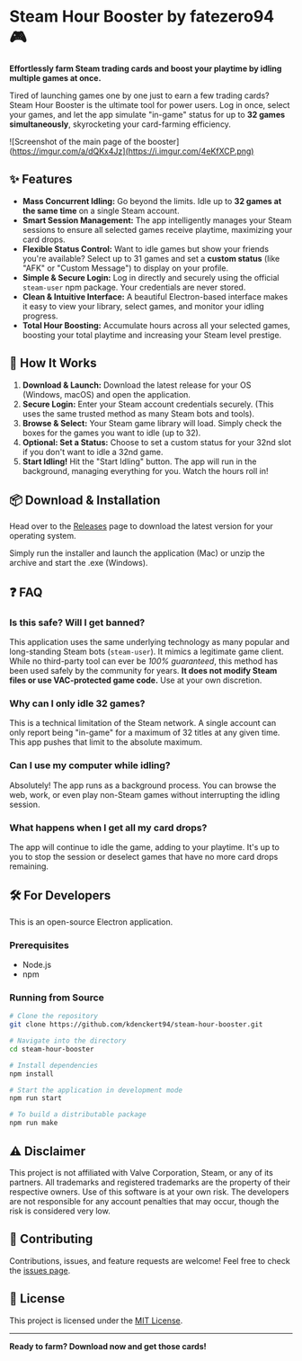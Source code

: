 # Steam Hour Booster by fatezero94 🎮

**Effortlessly farm Steam trading cards and boost your playtime by idling multiple games at once.**

Tired of launching games one by one just to earn a few trading cards? Steam Hour Booster is the ultimate tool for power users. Log in once, select your games, and let the app simulate "in-game" status for up to **32 games simultaneously**, skyrocketing your card-farming efficiency.

![Screenshot of the main page of the booster](https://imgur.com/a/dQKx4Jz](https://i.imgur.com/4eKfXCP.png)

## ✨ Features

*   **Mass Concurrent Idling:** Go beyond the limits. Idle up to **32 games at the same time** on a single Steam account.
*   **Smart Session Management:** The app intelligently manages your Steam sessions to ensure all selected games receive playtime, maximizing your card drops.
*   **Flexible Status Control:** Want to idle games but show your friends you're available? Select up to 31 games and set a **custom status** (like "AFK" or "Custom Message") to display on your profile.
*   **Simple & Secure Login:** Log in directly and securely using the official `steam-user` npm package. Your credentials are never stored.
*   **Clean & Intuitive Interface:** A beautiful Electron-based interface makes it easy to view your library, select games, and monitor your idling progress.
*   **Total Hour Boosting:** Accumulate hours across all your selected games, boosting your total playtime and increasing your Steam level prestige.

## 🚀 How It Works

1.  **Download & Launch:** Download the latest release for your OS (Windows, macOS) and open the application.
2.  **Secure Login:** Enter your Steam account credentials securely. (This uses the same trusted method as many Steam bots and tools).
3.  **Browse & Select:** Your Steam game library will load. Simply check the boxes for the games you want to idle (up to 32).
4.  **Optional: Set a Status:** Choose to set a custom status for your 32nd slot if you don't want to idle a 32nd game.
5.  **Start Idling!** Hit the "Start Idling" button. The app will run in the background, managing everything for you. Watch the hours roll in!

## 📦 Download & Installation

Head over to the [Releases](https://github.com/kdenckert94/steam-hour-booster/releases) page to download the latest version for your operating system.

Simply run the installer and launch the application (Mac) or unzip the archive and start the .exe (Windows).

## ❓ FAQ

### Is this safe? Will I get banned?

This application uses the same underlying technology as many popular and long-standing Steam bots (`steam-user`). It mimics a legitimate game client. While no third-party tool can ever be *100% guaranteed*, this method has been used safely by the community for years. **It does not modify Steam files or use VAC-protected game code.** Use at your own discretion.

### Why can I only idle 32 games?

This is a technical limitation of the Steam network. A single account can only report being "in-game" for a maximum of 32 titles at any given time. This app pushes that limit to the absolute maximum.

### Can I use my computer while idling?

Absolutely! The app runs as a background process. You can browse the web, work, or even play non-Steam games without interrupting the idling session.

### What happens when I get all my card drops?

The app will continue to idle the game, adding to your playtime. It's up to you to stop the session or deselect games that have no more card drops remaining.

## 🛠 For Developers

This is an open-source Electron application.

### Prerequisites
*   Node.js
*   npm

### Running from Source

```bash
# Clone the repository
git clone https://github.com/kdenckert94/steam-hour-booster.git

# Navigate into the directory
cd steam-hour-booster

# Install dependencies
npm install

# Start the application in development mode
npm run start

# To build a distributable package
npm run make
```

## ⚠️ Disclaimer

This project is not affiliated with Valve Corporation, Steam, or any of its partners. All trademarks and registered trademarks are the property of their respective owners. Use of this software is at your own risk. The developers are not responsible for any account penalties that may occur, though the risk is considered very low.

## 🤝 Contributing

Contributions, issues, and feature requests are welcome! Feel free to check the [issues page](https://github.com/fatezero94/steam-hour-booster/issues).

## 📄 License

This project is licensed under the [MIT License](LICENSE).

---

**Ready to farm? Download now and get those cards!**
